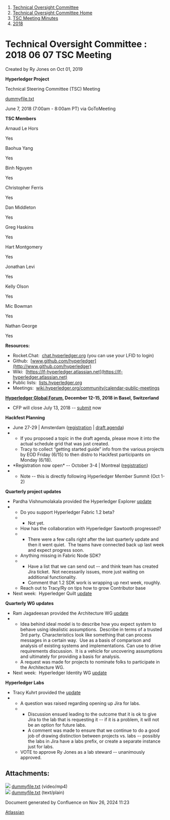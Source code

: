 1. [Technical Oversight Committee](index.html)
2. [Technical Oversight Committee Home](Technical-Oversight-Committee-Home_21430274.html)
3. [TSC Meeting Minutes](TSC-Meeting-Minutes_21448544.html)
4. [2018](2018_21448716.html)

# Technical Oversight Committee : 2018 06 07 TSC Meeting

Created by Ry Jones on Oct 01, 2019

**Hyperledger Project**

Technical Steering Committee (TSC) Meeting

[dummyfile.txt](#)

June 7, 2018 (7:00am - 8:00am PT) via GoToMeeting

**TSC Members**

Arnaud Le Hors

Yes

Baohua Yang

Yes

Binh Nguyen

Yes

Christopher Ferris

Yes

Dan Middleton

Yes

Greg Haskins

Yes

Hart Montgomery

Yes

Jonathan Levi

Yes

Kelly Olson

Yes

Mic Bowman

Yes

Nathan George

Yes

**Resources:**

- Rocket.Chat:  [chat.hyperledger.org](http://chat.hyperledger.org/) (you can use your LFID to login)
- Github:  [www.github.com/hyperledger](http://www.github.com/hyperledger)
- Wiki:  [https://lf-hyperledger.atlassian.net](https://lf-hyperledger.atlassian.net)
- Public lists:  [lists.hyperledger.org](http://lists.hyperledger.org)
- Meetings:  [wiki.hyperledger.org/community/calendar-public-meetings](http://wiki.hyperledger.org/community/calendar-public-meetings)

[**Hyperledger Global Forum**](https://events.linuxfoundation.org/events/hyperledger-global-forum-2018/)**, December 12-15, 2018 in Basel, Switzerland**

- CFP will close July 13, 2018 -- [submit](https://events.linuxfoundation.org/events/hyperledger-global-forum-2018/program/cfp/) now

**Hackfest Planning**

- June 27-29 | Amsterdam ([registration](https://www.regonline.com/hyperledgerhackfestjune2018) | [draft agenda](https://docs.google.com/document/d/1hDlWTKSBmXM6UQW5s9qRjFwO_eZv0LU8nppHqMwoIxM/edit))
- - If you proposed a topic in the draft agenda, please move it into the actual schedule grid that was just created.
  - Tracy to collect “getting started guide” info from the various projects by EOD Friday (6/15) to then distro to Hackfest participants on Monday (6/18).
- \*Registration now open* -- October 3-4 | Montreal ([registration](https://www.regonline.com/hyperledgerhackfestoctober2018copy))
- - Note -- this is directly following Hyperledger Member Summit (Oct 1-2)

**Quarterly project updates**

- Pardha Vishnumolakala provided the Hyperledger Explorer [update](https://lf-hyperledger.atlassian.netgroups/tsc/project-updates/explorer-2018-jun)
- - Do you support Hyperledger Fabric 1.2 beta?
  - - Not yet.
  - How has the collaboration with Hyperledger Sawtooth progressed?
  - - There were a few calls right after the last quarterly update and then it went quiet.  The teams have connected back up last week and expect progress soon.
  - Anything missing in Fabric Node SDK?
  - - Have a list that we can send out -- and think team has created Jira ticket.  Not necessarily issues, more just waiting on additional functionality.
    - Comment that 1.2 SDK work is wrapping up next week, roughly.
  - Reach out to Tracy/Ry on tips how to grow Contributor base
- Next week:  Hyperledger Quilt [update](https://lf-hyperledger.atlassian.netgroups/tsc/project-updates/quilt-2018-jun)

**Quarterly WG updates**

- Ram Jagadeesan provided the Architecture WG [update](https://lf-hyperledger.atlassian.netgroups/tsc/wg-updates/architecture-wg-2018-jun)
- - Idea behind ideal model is to describe how you expect system to behave using idealistic assumptions.  Describe in terms of a trusted 3rd party. Characteristics look like something that can process messages in a certain way.  Use as a basis of comparison and analysis of existing systems and implementations. Can use to drive requirements discussion.  It is a vehicle for uncovering assumptions and ultimately for providing a basis for analysis.
  - A request was made for projects to nominate folks to participate in the Architecture WG.
- Next week:  Hyperledger Identity WG [update](https://lf-hyperledger.atlassian.netgroups/tsc/wg-updates/identity-wg-2018-jun)

**Hyperledger Labs**

- Tracy Kuhrt provided the [update](https://lf-hyperledger.atlassian.netlabs/2018-q2-update)
- - A question was raised regarding opening up Jira for labs.
  - - Discussion ensued leading to the outcome that it is ok to give Jira to the lab that is requesting it -- if it is a problem, it will not be an option for future labs.
    - A comment was made to ensure that we continue to do a good job of drawing distinction between projects vs. labs -- possibly the labs in Jira have a labs prefix, or create a separate instance just for labs.
  - VOTE to approve Ry Jones as a lab steward -- unanimously approved.

## Attachments:

![](images/icons/bullet_blue.gif) [dummyfile.txt](attachments/21433720/21457604.txt) (video/mp4)  
![](images/icons/bullet_blue.gif) [dummyfile.txt](attachments/21433720/21448740.txt) (text/plain)

Document generated by Confluence on Nov 26, 2024 11:23

[Atlassian](http://www.atlassian.com/)
